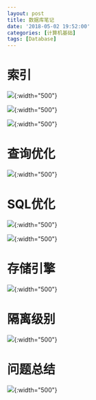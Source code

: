 ```yaml
---
layout: post
title: 数据库笔记
date: '2018-05-02 19:52:00'
categories: [计算机基础]
tags: [Database]
---
```


# 索引
  ![]({{site.baseurl}}/assets/images/2018/database1.jpg){:width="500"}

  ![]({{site.baseurl}}/assets/images/2018/database2.jpg){:width="500"}
  
  ![]({{site.baseurl}}/assets/images/2018/database3.jpg){:width="500"}

# 查询优化
  ![]({{site.baseurl}}/assets/images/2018/database4.jpg){:width="500"}

# SQL优化
  ![]({{site.baseurl}}/assets/images/2018/database5.jpg){:width="500"}

  ![]({{site.baseurl}}/assets/images/2018/database6.jpg){:width="500"}

# 存储引擎
  ![]({{site.baseurl}}/assets/images/2018/database7.jpg){:width="500"}

# 隔离级别
  ![]({{site.baseurl}}/assets/images/2018/database8.jpg){:width="500"}

# 问题总结
  ![]({{site.baseurl}}/assets/images/2018/database9.jpg){:width="500"}
